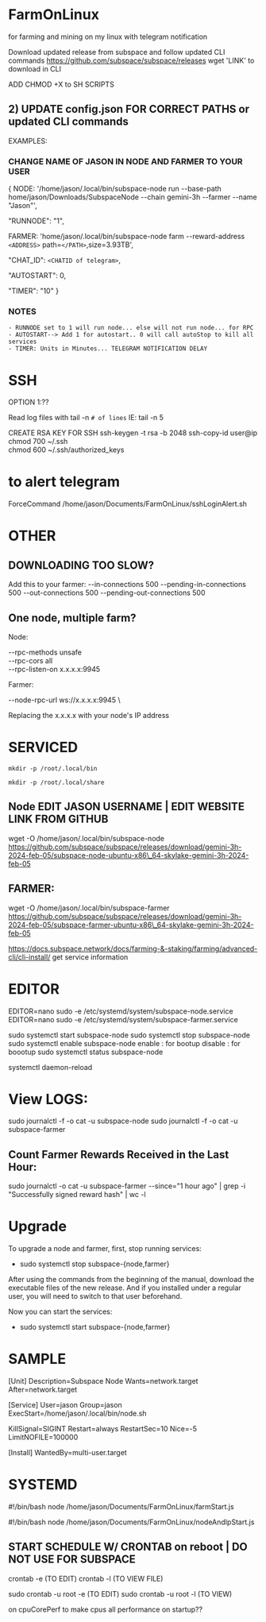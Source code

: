 # FarmOnLinux
for farming and mining on my linux with telegram notification


Download updated release from subspace and follow updated CLI commands
https://github.com/subspace/subspace/releases 
wget 'LINK' to download in CLI

ADD CHMOD +X to SH SCRIPTS



## 2) UPDATE config.json FOR CORRECT PATHS or updated CLI commands
EXAMPLES: 
### CHANGE NAME OF JASON IN NODE AND FARMER TO YOUR USER
{
NODE: '/home/jason/.local/bin/subspace-node run --base-path home/jason/Downloads/SubspaceNode --chain gemini-3h --farmer --name "Jason"',

"RUNNODE": "1",

FARMER: 'home/jason/.local/bin/subspace-node farm --reward-address `<ADDRESS>` path=`</PATH>`,size=3.93TB',

"CHAT_ID": `<CHATID of telegram>`,

"AUTOSTART": 0,

"TIMER": "10"
}

 ### NOTES
    - RUNNODE set to 1 will run node... else will not run node... for RPC
    - AUTOSTART--> Add 1 for autostart.. 0 will call autoStop to kill all services
    - TIMER: Units in Minutes... TELEGRAM NOTIFICATION DELAY 
           
# SSH
OPTION 1:??

Read log files with 
tail -n `# of lines`
IE: tail -n 5

CREATE RSA KEY FOR SSH
ssh-keygen -t rsa -b 2048
ssh-copy-id user@ip
chmod 700 ~/.ssh  
chmod 600 ~/.ssh/authorized_keys

# to alert telegram
ForceCommand /home/jason/Documents/FarmOnLinux/sshLoginAlert.sh



# OTHER
## DOWNLOADING TOO SLOW?
Add this to your farmer:
--in-connections 500 --pending-in-connections 500 --out-connections 500 --pending-out-connections 500


## One node, multiple farm?

Node:

--rpc-methods unsafe \
--rpc-cors all \
--rpc-listen-on x.x.x.x:9945

Farmer:

--node-rpc-url ws://x.x.x.x:9945 \

Replacing the x.x.x.x with your node's IP address


# SERVICED

```shell-session
mkdir -p /root/.local/bin

mkdir -p /root/.local/share
```
## Node  EDIT JASON USERNAME | EDIT WEBSITE LINK FROM GITHUB
wget -O /home/jason/.local/bin/subspace-node https://github.com/subspace/subspace/releases/download/gemini-3h-2024-feb-05/subspace-node-ubuntu-x86\_64-skylake-gemini-3h-2024-feb-05
## FARMER: 
wget -O /home/jason/.local/bin/subspace-farmer https://github.com/subspace/subspace/releases/download/gemini-3h-2024-feb-05/subspace-farmer-ubuntu-x86\_64-skylake-gemini-3h-2024-feb-05

https://docs.subspace.network/docs/farming-&-staking/farming/advanced-cli/cli-install/ 
get service information

# EDITOR
EDITOR=nano sudo -e /etc/systemd/system/subspace-node.service
EDITOR=nano sudo -e /etc/systemd/system/subspace-farmer.service

sudo systemctl start subspace-node 
sudo systemctl stop subspace-node 
sudo systemctl enable subspace-node 
enable  : for bootup
disable : for boootup
sudo systemctl status subspace-node 

systemctl daemon-reload


# View LOGS:
sudo journalctl -f -o cat -u subspace-node
sudo journalctl -f -o cat -u subspace-farmer

## Count Farmer Rewards Received in the Last Hour:

sudo journalctl -o cat -u subspace-farmer --since="1 hour ago" | grep -i "Successfully signed reward hash" | wc -l


# Upgrade
To upgrade a node and farmer, first, stop running services:

 - sudo systemctl stop subspace-{node,farmer}

After using the commands from the beginning of the manual, download the executable files of the new release. And if you installed under a regular user, you will need to switch to that user beforehand.

Now you can start the services:

 - sudo systemctl start subspace-{node,farmer}


# SAMPLE 
[Unit]
Description=Subspace Node
Wants=network.target
After=network.target

[Service]
User=jason
Group=jason
ExecStart=/home/jason/.local/bin/node.sh

KillSignal=SIGINT
Restart=always
RestartSec=10
Nice=-5
LimitNOFILE=100000

[Install]
WantedBy=multi-user.target

# SYSTEMD

#!/bin/bash
node /home/jason/Documents/FarmOnLinux/farmStart.js 

#!/bin/bash
node /home/jason/Documents/FarmOnLinux/nodeAndIpStart.js


## START SCHEDULE W/ CRONTAB on reboot | DO NOT USE FOR SUBSPACE
crontab -e (TO EDIT)
crontab -l  (TO VIEW FILE)

sudo crontab -u root -e  (TO EDIT)
sudo crontab -u root -l (TO VIEW)
 
on cpuCorePerf to make cpus all performance on startup??


